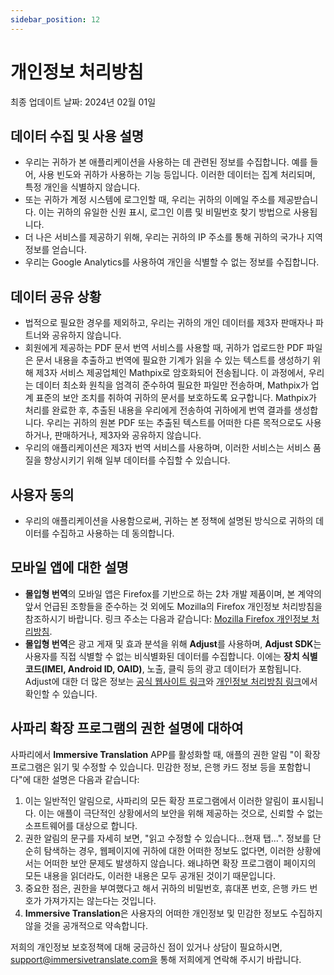 ```yaml
---
sidebar_position: 12
---
```


# 개인정보 처리방침

최종 업데이트 날짜: 2024년 02월 01일

## 데이터 수집 및 사용 설명

- 우리는 귀하가 본 애플리케이션을 사용하는 데 관련된 정보를 수집합니다. 예를 들어, 사용 빈도와 귀하가 사용하는 기능 등입니다. 이러한 데이터는 집계 처리되며, 특정 개인을 식별하지 않습니다.
- 또는 귀하가 계정 시스템에 로그인할 때, 우리는 귀하의 이메일 주소를 제공받습니다. 이는 귀하의 유일한 신원 표시, 로그인 이름 및 비밀번호 찾기 방법으로 사용됩니다.
- 더 나은 서비스를 제공하기 위해, 우리는 귀하의 IP 주소를 통해 귀하의 국가나 지역 정보를 얻습니다.
- 우리는 Google Analytics를 사용하여 개인을 식별할 수 없는 정보를 수집합니다.

## 데이터 공유 상황

- 법적으로 필요한 경우를 제외하고, 우리는 귀하의 개인 데이터를 제3자 판매자나 파트너와 공유하지 않습니다.
- 회원에게 제공하는 PDF 문서 번역 서비스를 사용할 때, 귀하가 업로드한 PDF 파일은 문서 내용을 추출하고 번역에 필요한 기계가 읽을 수 있는 텍스트를 생성하기 위해 제3자 서비스 제공업체인 Mathpix로 암호화되어 전송됩니다. 이 과정에서, 우리는 데이터 최소화 원칙을 엄격히 준수하여 필요한 파일만 전송하며, Mathpix가 업계 표준의 보안 조치를 취하여 귀하의 문서를 보호하도록 요구합니다. Mathpix가 처리를 완료한 후, 추출된 내용을 우리에게 전송하여 귀하에게 번역 결과를 생성합니다. 우리는 귀하의 원본 PDF 또는 추출된 텍스트를 어떠한 다른 목적으로도 사용하거나, 판매하거나, 제3자와 공유하지 않습니다.
- 우리의 애플리케이션은 제3자 번역 서비스를 사용하며, 이러한 서비스는 서비스 품질을 향상시키기 위해 일부 데이터를 수집할 수 있습니다.

## 사용자 동의

- 우리의 애플리케이션을 사용함으로써, 귀하는 본 정책에 설명된 방식으로 귀하의 데이터를 수집하고 사용하는 데 동의합니다.

## 모바일 앱에 대한 설명

- **몰입형 번역**의 모바일 앱은 Firefox를 기반으로 하는 2차 개발 제품이며, 본 계약의 앞서 언급된 조항들을 준수하는 것 외에도 Mozilla의 Firefox 개인정보 처리방침을 참조하시기 바랍니다. 링크 주소는 다음과 같습니다: [Mozilla Firefox 개인정보 처리방침](https://www.mozilla.org/zh-CN/privacy/firefox/).
- **몰입형 번역**은 광고 게재 및 효과 분석을 위해 **Adjust**를 사용하며, **Adjust SDK**는 사용자를 직접 식별할 수 없는 비식별화된 데이터를 수집합니다. 이에는 **장치 식별 코드(IMEI, Android ID, OAID)**, 노출, 클릭 등의 광고 데이터가 포함됩니다. Adjust에 대한 더 많은 정보는 [공식 웹사이트 링크](https://www.adjust.com/)와 [개인정보 처리방침 링크](https://www.adjust.com/terms/privacy-policy/)에서 확인할 수 있습니다.

## 사파리 확장 프로그램의 권한 설명에 대하여

사파리에서 **Immersive Translation** APP를 활성화할 때, 애플의 권한 알림 "이 확장 프로그램은 읽기 및 수정할 수 있습니다. 민감한 정보, 은행 카드 정보 등을 포함합니다"에 대한 설명은 다음과 같습니다:

1. 이는 일반적인 알림으로, 사파리의 모든 확장 프로그램에서 이러한 알림이 표시됩니다. 이는 애플이 극단적인 상황에서의 보안을 위해 제공하는 것으로, 신뢰할 수 없는 소프트웨어를 대상으로 합니다.
2. 권한 알림의 문구를 자세히 보면, "읽고 수정할 수 있습니다...현재 탭...". 정보를 단순히 탐색하는 경우, 웹페이지에 귀하에 대한 어떠한 정보도 없다면, 이러한 상황에서는 어떠한 보안 문제도 발생하지 않습니다. 왜냐하면 확장 프로그램이 페이지의 모든 내용을 읽더라도, 이러한 내용은 모두 공개된 것이기 때문입니다.
3. 중요한 점은, 권한을 부여했다고 해서 귀하의 비밀번호, 휴대폰 번호, 은행 카드 번호가 가져가지는 않는다는 것입니다.
4. **Immersive Translation**은 사용자의 어떠한 개인정보 및 민감한 정보도 수집하지 않을 것을 공개적으로 약속합니다.

저희의 개인정보 보호정책에 대해 궁금하신 점이 있거나 상담이 필요하시면, support@immersivetranslate.com을 통해 저희에게 연락해 주시기 바랍니다.